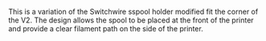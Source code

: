 This is a variation of the Switchwire sspool holder modified fit the corner of the V2. 
The design allows the spool to be placed at the front of the printer and provide a clear filament path on the side of the printer.
